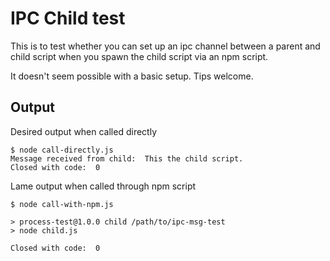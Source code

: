 IPC Child test
===

This is to test whether you can set up an ipc channel between a parent and child script when you spawn the child script via an npm script.

It doesn't seem possible with a basic setup. Tips welcome.

## Output

Desired output when called directly

```
$ node call-directly.js
Message received from child:  This the child script.
Closed with code:  0
```

Lame output when called through npm script

```
$ node call-with-npm.js

> process-test@1.0.0 child /path/to/ipc-msg-test
> node child.js

Closed with code:  0
```
